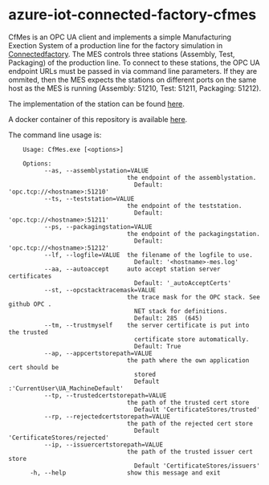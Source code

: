 # azure-iot-connected-factory-cfmes

CfMes is an OPC UA client and implements a simple Manufacturing Exection System of a production line for the factory simulation in [Connectedfactory](https://github.com/Azure/azure-iot-connected-factory).
The MES controls three stations (Assembly, Test, Packaging) of the production line. To connect to these stations, the OPC UA endpoint URLs must be passed in via command line parameters.
If they are ommited, then the MES expects the stations on different ports on the same host as the MES is running (Assembly: 51210, Test: 51211, Packaging: 51212).

The implementation of the station can be found [here](https://github.com/hansgschossmann/azure-iot-connected-factory-cfstation).

A docker container of this repository is available [here](https://hub.docker.com/r/hansgschossmann/azure-iot-connected-factory-cfmes).

The command line usage is:

        Usage: CfMes.exe [<options>]

        Options:
              --as, --assemblystation=VALUE
                                     the endpoint of the assemblystation.
                                       Default: 'opc.tcp://<hostname>:51210'
              --ts, --teststation=VALUE
                                     the endpoint of the teststation.
                                       Default: 'opc.tcp://<hostname>:51211'
              --ps, --packagingstation=VALUE
                                     the endpoint of the packagingstation.
                                       Default: 'opc.tcp://<hostname>:51212'
              --lf, --logfile=VALUE  the filename of the logfile to use.
                                       Default: '<hostname>-mes.log'
              --aa, --autoaccept     auto accept station server certificates
                                       Default: '_autoAcceptCerts'
              --st, --opcstacktracemask=VALUE
                                     the trace mask for the OPC stack. See github OPC .
                                       NET stack for definitions.
                                       Default: 285  (645)
              --tm, --trustmyself    the server certificate is put into the trusted
                                       certificate store automatically.
                                       Default: True
              --ap, --appcertstorepath=VALUE
                                     the path where the own application cert should be
                                       stored
                                       Default :'CurrentUser\UA_MachineDefault'
              --tp, --trustedcertstorepath=VALUE
                                     the path of the trusted cert store
                                       Default 'CertificateStores/trusted'
              --rp, --rejectedcertstorepath=VALUE
                                     the path of the rejected cert store
                                       Default 'CertificateStores/rejected'
              --ip, --issuercertstorepath=VALUE
                                     the path of the trusted issuer cert store
                                       Default 'CertificateStores/issuers'
          -h, --help                 show this message and exit

